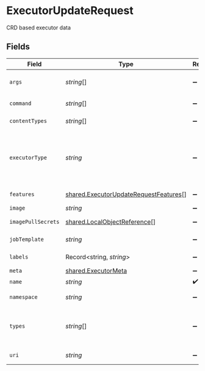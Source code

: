 # ExecutorUpdateRequest

CRD based executor data


## Fields

| Field                                                                                                                | Type                                                                                                                 | Required                                                                                                             | Description                                                                                                          | Example                                                                                                              |
| -------------------------------------------------------------------------------------------------------------------- | -------------------------------------------------------------------------------------------------------------------- | -------------------------------------------------------------------------------------------------------------------- | -------------------------------------------------------------------------------------------------------------------- | -------------------------------------------------------------------------------------------------------------------- |
| `args`                                                                                                               | *string*[]                                                                                                           | :heavy_minus_sign:                                                                                                   | additional executor binary argument                                                                                  | --repeats,5,--insecure                                                                                               |
| `command`                                                                                                            | *string*[]                                                                                                           | :heavy_minus_sign:                                                                                                   | executor image command                                                                                               | curl                                                                                                                 |
| `contentTypes`                                                                                                       | *string*[]                                                                                                           | :heavy_minus_sign:                                                                                                   | list of handled content types                                                                                        |                                                                                                                      |
| `executorType`                                                                                                       | *string*                                                                                                             | :heavy_minus_sign:                                                                                                   | ExecutorType one of "rest" for rest openapi based executors or "job" which will be default runners for testkube soon |                                                                                                                      |
| `features`                                                                                                           | [shared.ExecutorUpdateRequestFeatures](../../../sdk/models/shared/executorupdaterequestfeatures.md)[]                | :heavy_minus_sign:                                                                                                   | Available executor features                                                                                          |                                                                                                                      |
| `image`                                                                                                              | *string*                                                                                                             | :heavy_minus_sign:                                                                                                   | Image for kube-job                                                                                                   |                                                                                                                      |
| `imagePullSecrets`                                                                                                   | [shared.LocalObjectReference](../../../sdk/models/shared/localobjectreference.md)[]                                  | :heavy_minus_sign:                                                                                                   | container image pull secrets                                                                                         |                                                                                                                      |
| `jobTemplate`                                                                                                        | *string*                                                                                                             | :heavy_minus_sign:                                                                                                   | Job template to launch executor                                                                                      |                                                                                                                      |
| `labels`                                                                                                             | Record<string, *string*>                                                                                             | :heavy_minus_sign:                                                                                                   | executor labels                                                                                                      | [object Object]                                                                                                      |
| `meta`                                                                                                               | [shared.ExecutorMeta](../../../sdk/models/shared/executormeta.md)                                                    | :heavy_minus_sign:                                                                                                   | Executor meta data                                                                                                   |                                                                                                                      |
| `name`                                                                                                               | *string*                                                                                                             | :heavy_check_mark:                                                                                                   | object name                                                                                                          | name                                                                                                                 |
| `namespace`                                                                                                          | *string*                                                                                                             | :heavy_minus_sign:                                                                                                   | object kubernetes namespace                                                                                          | testkube                                                                                                             |
| `types`                                                                                                              | *string*[]                                                                                                           | :heavy_minus_sign:                                                                                                   | Types defines what types can be handled by executor e.g. "postman/collection", ":curl/command" etc                   |                                                                                                                      |
| `uri`                                                                                                                | *string*                                                                                                             | :heavy_minus_sign:                                                                                                   | URI for rest based executors                                                                                         |                                                                                                                      |